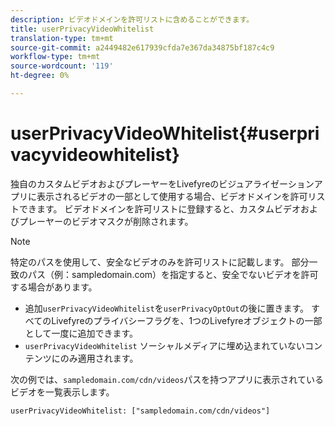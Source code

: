 ```yaml
---
description: ビデオドメインを許可リストに含めることができます。
title: userPrivacyVideoWhitelist
translation-type: tm+mt
source-git-commit: a2449482e617939cfda7e367da34875bf187c4c9
workflow-type: tm+mt
source-wordcount: '119'
ht-degree: 0%

---
```



# userPrivacyVideoWhitelist{#userprivacyvideowhitelist}

独自のカスタムビデオおよびプレーヤーをLivefyreのビジュアライゼーションアプリに表示されるビデオの一部として使用する場合、ビデオドメインを許可リストできます。 ビデオドメインを許可リストに登録すると、カスタムビデオおよびプレーヤーのビデオマスクが削除されます。

>[!NOTE]
>
>特定のパスを使用して、安全なビデオのみを許可リストに記載します。 部分一致のパス（例：sampledomain.com）を指定すると、安全でないビデオを許可する場合があります。

* 追加`userPrivacyVideoWhitelist`を`userPrivacyOptOut`の後に置きます。 すべてのLivefyreのプライバシーフラグを、1つのLivefyreオブジェクトの一部として一度に追加できます。
* `userPrivacyVideoWhitelist` ソーシャルメディアに埋め込まれていないコンテンツにのみ適用されます。

次の例では、`sampledomain.com/cdn/videos`パスを持つアプリに表示されているビデオを一覧表示します。

```
userPrivacyVideoWhitelist: ["sampledomain.com/cdn/videos"]
```
